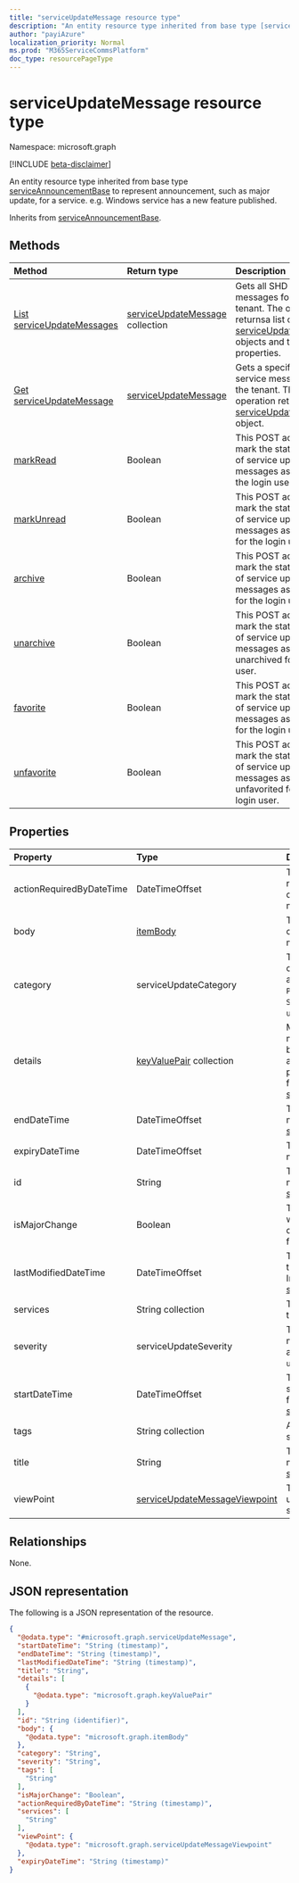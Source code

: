 ```yaml
---
title: "serviceUpdateMessage resource type"
description: "An entity resource type inherited from base type [serviceAnnouncementBase](../resources/serviceannouncementbase.md) to represent announcement, such as major update, for a service. e.g. Windows service has a new feature published."
author: "payiAzure"
localization_priority: Normal
ms.prod: "M365ServiceCommsPlatform"
doc_type: resourcePageType
---
```


# serviceUpdateMessage resource type

Namespace: microsoft.graph

[!INCLUDE [beta-disclaimer](../../includes/beta-disclaimer.md)]

An entity resource type inherited from base type [serviceAnnouncementBase](../resources/serviceannouncementbase.md) to represent announcement, such as major update, for a service. e.g. Windows service has a new feature published.

Inherits from [serviceAnnouncementBase](../resources/serviceannouncementbase.md).

## Methods
|Method|Return type|Description|
|:---|:---|:---|
|[List serviceUpdateMessages](../api/serviceupdatemessage-list.md)|[serviceUpdateMessage](../resources/serviceupdatemessage.md) collection|Gets all SHD service messages for the tenant. The operation returnsa list of the [serviceUpdateMessage](../resources/serviceupdatemessage.md) objects and their properties.|
|[Get serviceUpdateMessage](../api/serviceupdatemessage-get.md)|[serviceUpdateMessage](../resources/serviceupdatemessage.md)|Gets a specified SHD service message for the tenant. The operation returns a [serviceUpdateMessage](../resources/serviceupdatemessage.md) object.|
|[markRead](../api/serviceupdatemessage-markread.md)|Boolean|This POST action is to mark the status of a list of service update messages as read for the login user.|
|[markUnread](../api/serviceupdatemessage-markunread.md)|Boolean|This POST action is to mark the status of a list of service update messages as unread for the login user.|
|[archive](../api/serviceupdatemessage-archive.md)|Boolean|This POST action is to mark the status of a list of service update messages as archived for the login user.|
|[unarchive](../api/serviceupdatemessage-unarchive.md)|Boolean|This POST action is to mark the status of a list of service update messages as unarchived for the login user.|
|[favorite](../api/serviceupdatemessage-favorite.md)|Boolean|This POST action is to mark the status of a list of service update messages as favorited for the login user.|
|[unfavorite](../api/serviceupdatemessage-unfavorite.md)|Boolean|This POST action is to mark the status of a list of service update messages as unfavorited for the login user.|

## Properties
|Property|Type|Description|
|:---|:---|:---|
|actionRequiredByDateTime|DateTimeOffset|The time by when the required action needs to be done for the service message|
|body|[itemBody](../resources/itembody.md)|The content type and content of the service message body|
|category|serviceUpdateCategory|The service message category. Possible values are: `PreventOrFixIssue`, `PlanForChange`, `StayInformed`, `unknownFutureValue`.|
|details|[keyValuePair](../resources/keyvaluepair.md) collection|More details about service message that don't need to be filter based properties are put in this key value pair collection. Inherited from [serviceAnnouncementBase](../resources/serviceannouncementbase.md)|
|endDateTime|DateTimeOffset|The end time of the service message Inherited from [serviceAnnouncementBase](../resources/serviceannouncementbase.md)|
|expiryDateTime|DateTimeOffset|The expiry time of service message|
|id|String|The id of the service message. Inherited from [serviceAnnouncementBase](../resources/serviceannouncementbase.md)|
|isMajorChange|Boolean|The value indicating whether the message describes a major update for the service|
|lastModifiedDateTime|DateTimeOffset|The last modified time of the service message. Inherited from [serviceAnnouncementBase](../resources/serviceannouncementbase.md)|
|services|String collection|The affected services by the service message|
|severity|serviceUpdateSeverity|The severity of the service message. Possible values are: `Normal`, `High`, `Critical`, `unknownFutureValue`.|
|startDateTime|DateTimeOffset|The start time of the service message Inherited from [serviceAnnouncementBase](../resources/serviceannouncementbase.md)|
|tags|String collection|A collection of tags for the service message|
|title|String|The title of the service message Inherited from [serviceAnnouncementBase](../resources/serviceannouncementbase.md)|
|viewPoint|[serviceUpdateMessageViewpoint](../resources/serviceupdatemessageviewpoint.md)|The view point to show user metadata of the service message|

## Relationships
None.

## JSON representation
The following is a JSON representation of the resource.
<!-- {
  "blockType": "resource",
  "keyProperty": "id",
  "@odata.type": "microsoft.graph.serviceUpdateMessage",
  "baseType": "m365ServiceHealth.readServices.commercialWebService.models.serviceAnnouncementBase",
  "openType": false
}
-->
``` json
{
  "@odata.type": "#microsoft.graph.serviceUpdateMessage",
  "startDateTime": "String (timestamp)",
  "endDateTime": "String (timestamp)",
  "lastModifiedDateTime": "String (timestamp)",
  "title": "String",
  "details": [
    {
      "@odata.type": "microsoft.graph.keyValuePair"
    }
  ],
  "id": "String (identifier)",
  "body": {
    "@odata.type": "microsoft.graph.itemBody"
  },
  "category": "String",
  "severity": "String",
  "tags": [
    "String"
  ],
  "isMajorChange": "Boolean",
  "actionRequiredByDateTime": "String (timestamp)",
  "services": [
    "String"
  ],
  "viewPoint": {
    "@odata.type": "microsoft.graph.serviceUpdateMessageViewpoint"
  },
  "expiryDateTime": "String (timestamp)"
}
```

